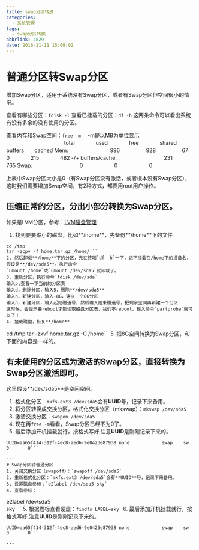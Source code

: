 ```yaml
---
title: swap分区转换
categories:
  - 系统管理
tags:
  - swap分区转换
abbrlink: 4829
date: 2016-11-11 15:09:02
---
```


# 普通分区转Swap分区
增加Swap分区，适用于系统没有Swap分区，或者有Swap分区但空间很小的情况。

查看有哪些分区：`fdisk -l`
查看已挂载的分区：`df -h`
这两条命令可以看出系统有没有多余的没有使用的分区。

查看内存和Swap空间：`free -m` 　-m是以MB为单位显示
　　　　　　　　　　　total　　　　used　　　　free　　　　shared　　buffers　　cached
Mem:　　　　　　　　996　　　　　928　　　　　67　　　　　　0　　　　215　　　　482
-/+ buffers/cache:　　　　　　　　　231　　　　765
Swap:　　　　　　　　　0　　　　　　0　　　　　　0

上表中Swap分区大小是0（有Swap分区没有激活，或者根本没有Swap分区），这时我们需要增加Swap空间，有2种方式，都要用root用户操作。


## 压缩正常的分区，分出小部分转换为Swap分区。
如果是LVM分区，参考：[LVM磁盘管理](http://leolan.top/2016/11/03/%E7%B3%BB%E7%BB%9F%E7%AE%A1%E7%90%86-2016-11-03-LVM%E7%A3%81%E7%9B%98%E7%AE%A1%E7%90%86/)

1. 找到要要缩小的磁盘，比如**/home**，先备份**/home**下的文件
```
cd /tmp
tar -zcpv -f home.tar.gz /home/```
2. 然后卸载**/home**下的分区，先在终端`df -h`一下，记下挂载在/home下的设备名，假设是**/dev/sda5**。执行命令
`umount /home`或`umount /dev/sda5`就卸载了。
3. 重新分区，执行命令`fdisk /dev/sda`
输入p,查看一下当前的分区表
输入d，删除分区，输入5，删除**/dev/sda5**
输入n，新建分区，输入+8G，建立一个8G分区
输入n，新建分区，输入起始磁道号，然后输入结束磁道号，把剩余空间再新建一个分区
这时候，会提示要reboot才能读取磁盘分区表，我们不reboot，输入命令`partprobe`就可以了！
4. 挂载磁盘，恢复**/home**
```
cd /tmp
tar -zxvf home.tar.gz -C /home```
5. 把8G空间转换为Swap分区，和下面的内容是一样的。


## 有未使用的分区或为激活的Swap分区，直接转换为Swap分区激活即可。
这里假设**/dev/sda5**是空闲空间。
1. 格式化分区：`mkfs.ext3 /dev/sda5`会有**UUID**号，记录下来备用。
2. 将分区转换成交换分区，格式化交换分区（mkswap）：`mkswap /dev/sda5 `
3. 激活交换分区：`swapon /dev/sda5`
4. 现在再`free -m`看看，Swap分区已经不为0了。
5. 最后添加开机挂载就行，按格式写好,注意**UUID**是刚刚记录下来的。
```
UUID=aa65f414-312f-4ec8-aed6-9e0423e87938 none            swap    sw              0       0```

---
# Swap分区转普通分区
1. 关闭交换分区（swapoff）：`swapoff /dev/sda5`  
2. 重新格式化分区：`mkfs.ext3 /dev/sda5`会有**UUID**号，记录下来备用。
3. 设置磁盘巻标：`e2label /dev/sda5 sky`  
4. 查看巻标：
```
e2label /dev/sda5  
sky  ```
5. 根据巻标查看硬盘：`findfs LABEL=sky ` 
6. 最后添加开机挂载就行，按格式写好,注意**UUID**是刚刚记录下来的。
```
UUID=aa65f414-312f-4ec8-aed6-9e0423e87938 none            swap    sw              0       0```

---